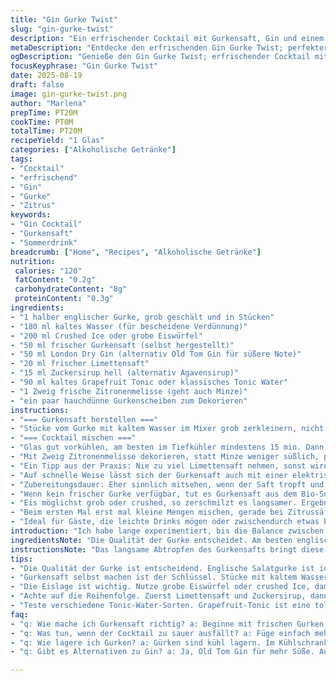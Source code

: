 ```yaml
---
title: "Gin Gurke Twist"
slug: "gin-gurke-twist"
description: "Ein erfrischender Cocktail mit Gurkensaft, Gin und einem Hauch Grapefruit, perfekt für heiße Tage. Die Mischung aus frischem Gurkensaft, Limettensaft und feinem Zuckersirup wird mit kühlem Tonic Water aufgegossen. Statt Minze verwende ich Zitronenmelisse für ein anderes Aroma. Statt klassischem Gin mal ein_harzig-fruchtiger London Dry. Achtung bei der Zubereitung: Saft unbedingt langsam abtropfen lassen, sonst wird's trüb und grob. So erreicht man eine klare, frische Note. Verschiedene Sirupe und Zitrusfrüchte lassen sich wunderbar austauschen, je nach Lust auf Süße oder Säure."
metaDescription: "Entdecke den erfrischenden Gin Gurke Twist; perfekter Cocktail für Sommerabende mit Gurkensaft, Gin und einem Hauch Grapefruit."
ogDescription: "Genieße den Gin Gurke Twist; erfrischender Cocktail mit Gurkensaft und Grapefruit, ideal für heiße Tage und Geselligkeit."
focusKeyphrase: "Gin Gurke Twist"
date: 2025-08-19
draft: false
image: gin-gurke-twist.png
author: "Marlena"
prepTime: PT20M
cookTime: PT0M
totalTime: PT20M
recipeYield: "1 Glas"
categories: ["Alkoholische Getränke"]
tags:
- "Cocktail"
- "erfrischend"
- "Gin"
- "Gurke"
- "Zitrus"
keywords:
- "Gin Cocktail"
- "Gurkensaft"
- "Sommerdrink"
breadcrumb: ["Home", "Recipes", "Alkoholische Getränke"]
nutrition: 
 calories: "120"
 fatContent: "0.2g"
 carbohydrateContent: "8g"
 proteinContent: "0.3g"
ingredients:
- "1 halber englischer Gurke, grob geschält und in Stücken"
- "180 ml kaltes Wasser (für bescheidene Verdünnung)"
- "200 ml Crushed Ice oder grobe Eiswürfel"
- "50 ml frischer Gurkensaft (selbst hergestellt)"
- "50 ml London Dry Gin (alternativ Old Tom Gin für süßere Note)"
- "20 ml frischer Limettensaft"
- "15 ml Zuckersirup hell (alternativ Agavensirup)"
- "90 ml kaltes Grapefruit Tonic oder klassisches Tonic Water"
- "1 Zweig frische Zitronenmelisse (geht auch Minze)"
- "ein paar hauchdünne Gurkenscheiben zum Dekorieren"
instructions:
- "=== Gurkensaft herstellen ==="
- "Stücke vom Gurke mit kaltem Wasser im Mixer grob zerkleinern, nicht matschen. Kein zu langes Pürieren, sonst bitter. In ein feines Sieb über eine Schüssel geben, abgedeckt 50–70 Minuten kalt stellen. Nicht drücken oder wringen, nur Schwerkraft arbeiten lassen. Achtung: mehr Zeit, klarer der Saft, leicht hellgrün, leise tropfendes Geräusch. Pulp wegwerfen oder Kompost. Saft abmessen. Wurde früher matschig, weil ich gedrückt habe — Fehler bei der Hitzeentwicklung."
- "=== Cocktail mischen ==="
- "Glas gut vorkühlen, am besten im Tiefkühler mindestens 15 min. Dann Eis rein. Zuerst Limettensaft und Sirup, dann die 50 ml Gurkensaft, klarer, so bleibt Aroma frisch. Gin vorsichtig einfüllen, langsam, nicht rühren, sonst wird das Eis zu schnell schmelzen und verwässern. Danach schräg mit Grapefruit-Tonic auffüllen, langsam gießen, damit die Kohlensäure bleibt."
- "Mit Zweig Zitronenmelisse dekorieren, statt Minze weniger süßlich, passt super zum Grapefruitgeschmack. Gurkenscheiben an Glasrand - optisch plus leichter frischer Duft. Wenn kein Grapefruit Tonic da, reines Tonicwasser mit einem Spritzer Grapefruitsaft mischen, ersetzt das gut."
- "Ein Tipp aus der Praxis: Nie zu viel Limettensaft nehmen, sonst wird der Drink sauer und die Gin-Noten gehen verloren. Lieber süßer Sirup minimal anpassen. Im Sommer habe ich den Sirup schon durch Infusion mit Rosmarin ersetzt, gab eine spannende Kräuternote."
- "Auf schnelle Weise lässt sich der Gurkensaft auch mit einer elektrischen Saftpresse machen. Ergebnis zwar etwas trüber, aber viel schneller. Dann etwas länger kühlen lassen, damit Aromen sich verbinden. Probiere auch mal weißen Holunderblütensirup als Alternative zum Zuckersirup."
- "Zubereitungsdauer: Eher sinnlich mitsehen, wenn der Saft tropft und das Glas angefriert ist, alles passt. Nicht hetzen, das merkt man am Glas - perfekt kalt und stickt nicht der Sud."
- "Wenn kein frischer Gurke verfügbar, tut es Gurkensaft aus dem Bio-Supermarkt, aber selbst machen ist besser wegen des intensiven Aromas. Günstiger und frischer."
- "Eis möglichst grob oder crushed, so zerschmilzt es langsamer. Ergebnis schmeckt frisch, nicht wässrig."
- "Beim ersten Mal erst mal kleine Mengen mischen, gerade bei Zitrussäften reagiert der Drink schnell auf zu viel Säure."
- "Ideal für Gäste, die leichte Drinks mögen oder zwischendurch etwas Elegantes, wobei die Gurke nicht überhandnimmt, wie oft befürchtet. Kühle und frische Sensation, ohne Klischee-Minze."
introduction: "Ich habe lange experimentiert, bis die Balance zwischen Gurkensaft, Gin und Limette stimmte. Ursprünglich dachte ich, Eis sei nur Kühlung, doch die Art des Eises beeinflusst die Verdünnung massiv. Auch das Abtropfen des Gurkensafts per Schwerkraft bringt nicht nur Klarheit, sondern auch die zarte Textur, die aromatisch für den richtigen Kick sorgt. Ein Cocktail braucht Geduld, besonders bei frischen Zutaten wie der Gurke, sonst wird er messig oder zu bitter. Grapefruit-Tonic habe ich als kleine Neuerung eingebaut, um das Erlebnis etwas aufregender zu machen, passt wunderbar zu Zitronenmelisse, die ich gerne Minze vorziehe, weil sie nicht so dominant ist. Und selten gedacht: Eis im Glas vorher wirklich kühlen, das macht einen Riesunterschied."
ingredientsNote: "Die Qualität der Gurke entscheidet. Am besten englische Salatgurke, weil bissfest, nicht wässrig und nicht zu bitter. Halb schälen – je nach Saison. Für Zuckersirup frisches Zuckerwasser (Verhältnis 1:1) aufkochen, kalt stellen. Limetten frisch auspressen, keine Flaschenware. Gin – London Dry für frische Wacholder-Noten, Old Tom als süßere Alternative probieren. Bei Tonic ruhig experimentieren mit fruchtigen oder floralen Varianten, beeinflusst die Süße und Bitterkeit. Zitronenmelisse/Pfefferminze frisch, am besten gerade gepflückt, sonst schnell gummiartig. Gurkenscheiben hauchdünn schneiden, mit scharfem Messer oder Schäler – für die Optik ein Muss."
instructionsNote: "Das langsame Abtropfen des Gurkensafts bringt diese klare Konsistenz, die jeder Cocktail braucht. Geschwindigkeit verleitet zu drücken, was unerwünschte Bitterstoffe mit auspresst. Gut ist ein durchlässiges Sieb mit Hohlraum darunter. Eis im Glas unbedingt richtig kalt, sonst schmilzt es sofort und verwässert, Aroma geht flöten. Beim Mixen die Reihenfolge beachten – zuerst Säuren und Sirup für perfekten Geschmacksausgleich, dann Gurkensaft und Gin vorsichtig. Das Anstellen des Tonics zum Schluss erhält Kohlensäure, die das Aroma aufbrechen lässt. Minze oder Melisse erst am Ende rein, sonst verliert man den Geruch, sie wird schleimig. Kleine Tricks wie die Verwendung von Grapefruittonic erzeugen Spannung auf der Zunge. Wem das zu süß wird, nimmt Zitronen- oder Limettensoda, dann Sirup reduzieren. Fertige Säfte aus der Flasche ersetzen den frischen zwar selten original getreu, aber ok zum Zeit sparen, vor allem bei großen Mengen."
tips:
- "Die Qualität der Gurke ist entscheidend. Englische Salatgurke ist ideal, fest und nicht wässrig. Achte darauf, die Schale halb zu entfernen; das reduziert Bitterkeit. Zuckersirup selbst herstellen, 1:1 Zucker und Wasser aufkochen und abkühlen lassen. Anpassen nach Geschmack. Wenn man den Sirup süßer mag, einfach die Menge ebenso erhöhen."
- "Gurkensaft selbst machen ist der Schlüssel. Stücke mit kaltem Wasser im Mixer grob zerkleinern. Kein Zerkleinern bis zur Matsche; es bleibt bitter. Siebe den Saft durch ein feines Sieb ab. Lass ihn 50 bis 70 Minuten abtropfen. Lass die Schwerkraft arbeiten. Je länger, desto klarer der Saft. Die Trübung ist nicht gewünscht. Vermeide Druck; das führt zu einem bitteren Geschmack."
- "Die Eislage ist wichtig. Nutze grobe Eiswürfel oder crushed Ice, damit es langsamer schmilzt. Dadurch bleibt der Cocktail frisch. Fülle das Glas vorher gut vor, um es kühl zu halten. Eis im Glas sollte richtig kalt sein, sonst verwässert dein Drink sofort. Das Aroma bleibt erhalten, wenn du richtig arbeitest. Langsam gießen verhindert sofortiges Schmelzen."
- "Achte auf die Reihenfolge. Zuerst Limettensaft und Zuckersirup, dann Gurkensaft. Gin vorsichtig eingießen. Langsame Bewegungen erhalten den Geschmack. Mit Tonic zum Schluss auffüllen, damit die Kohlensäure nicht entweicht. Zitronenmelisse frisch verwenden, bringt bessere Aromen als Minze. Gurkenscheiben dünn schneiden, das ist wichtig fürs Auge und für den Duft."
- "Teste verschiedene Tonic-Water-Sorten. Grapefruit-Tonic ist eine tolle Ergänzung. Gibt dem Cocktail eine zusätzliche Fruchtigkeit und etwas Bitterkeit. Wenn kein Grapefruit-Tonic zur Hand ist, mische normales Tonic mit einem Spritzer Grapefruitsaft. Das funktioniert sehr gut. Auch süßte Alternativen wie Holunderblütensirup sind erfreulich in dieser Kombination."
faq:
- "q: Wie mache ich Gurkensaft richtig? a: Beginne mit frischen Gurken, bringe sie in Stücke. Mische mit kaltem Wasser. Püriere nicht zu lange. Lass dann abtropfen. Warte lieber, je länger, desto klarer. Bitterness vermeiden ist wichtig mit dem richtigen Prozess."
- "q: Was tun, wenn der Cocktail zu sauer ausfällt? a: Füge einfach mehr Zuckersirup hinzu. Die Süße ist schnell angepasst. Alternativ nimm weniger Limettensaft beim nächsten Mal. Du kannst Zitrusfrüchte variieren. Limone statt Limette ausprobieren."
- "q: Wie lagere ich Gurken? a: Gürken sind kühl lagern. Im Kühlschrank hält man sie frisch, aber nicht zu lange. Sammle sie zum Versäuern auch; die richtige Entscheidung ist, sie schnell zu verwenden. Alternativen bei frischen Zutaten nutzen können helfen."
- "q: Gibt es Alternativen zu Gin? a: Ja, Old Tom Gin für mehr Süße. Auch andere Spirituosen kann man probieren, wie Wodka. Wenn du mit den Geschmäckern spielst, einfach darauf achten, die Kräuter und Früchte richtig zu kombinieren. Darauf kommt es an."

---
```

